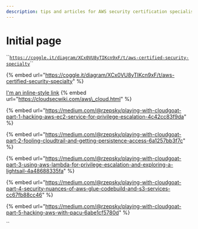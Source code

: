```yaml
---
description: tips and articles for AWS security certification specialisation
---
```


# Initial page

\`\`[`https://coggle.it/diagram/XCx0VU8yTIKcn9xF/t/aws-certified-security-specialty`](https://coggle.it/diagram/XCx0VU8yTIKcn9xF/t/aws-certified-security-specialty)\`\`

{% embed url="https://coggle.it/diagram/XCx0VU8yTIKcn9xF/t/aws-certified-security-specialty" %}

[I'm an inline-style link](https://cloudsecwiki.com/aws\_cloud.html)
{% embed url="https://cloudsecwiki.com/aws\_cloud.html" %}

{% embed url="https://medium.com/@rzepsky/playing-with-cloudgoat-part-1-hacking-aws-ec2-service-for-privilege-escalation-4c42cc83f9da" %}

{% embed url="https://medium.com/@rzepsky/playing-with-cloudgoat-part-2-fooling-cloudtrail-and-getting-persistence-access-6a1257bb3f7c" %}

{% embed url="https://medium.com/@rzepsky/playing-with-cloudgoat-part-3-using-aws-lambda-for-privilege-escalation-and-exploring-a-lightsail-4a48688335fa" %}

{% embed url="https://medium.com/@rzepsky/playing-with-cloudgoat-part-4-security-nuances-of-aws-glue-codebuild-and-s3-services-cc67fb88cc46" %}

{% embed url="https://medium.com/@rzepsky/playing-with-cloudgoat-part-5-hacking-aws-with-pacu-6abe1cf5780d" %}

\`\`


